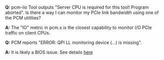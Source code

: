 
**Q:** pcm-iio Tool outputs "Server CPU is required for this tool! Program aborted". Is there a way I can monitor my PCIe link bandwidth using one of the PCM utilities?

**A:** The "IO" metric in pcm.x is the closest capability to monitor I/O PCIe traffic on client CPUs.

**Q:** PCM reports "ERROR: QPI LL monitoring device (...) is missing".

**A:** It is likely a BIOS issue. See details [here](https://software.intel.com/content/www/us/en/develop/articles/bios-preventing-access-to-qpi-performance-counters.html)
